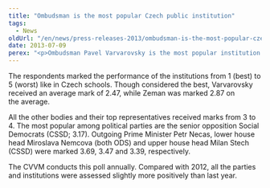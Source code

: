 ```yaml
---
title: "Ombudsman is the most popular Czech public institution"
tags:
  - News
oldUrl: "/en/news/press-releases-2013/ombudsman-is-the-most-popular-czech-public-institution/"
date: 2013-07-09
perex: "<p>Ombudsman Pavel Varvarovsky is the most popular institution of the Czech social and political life, followed by President Milos Zeman, according to a CVVM's agency poll.</p>"
---
```


<!-- imported from the old website -->

<p>The respondents marked the performance of the institutions from 1 (best) to 5 (worst) like in Czech schools. Though considered the best, Varvarovsky received an average mark of 2.47, while Zeman was marked 2.87 on the average.</p><p>All the other bodies and their top representatives received marks from 3 to 4. The most popular among political parties are the senior opposition Social Democrats (CSSD; 3.17). Outgoing Prime Minister Petr Necas, lower house head Miroslava Nemcova (both ODS) and upper house head Milan Stech (CSSD) were marked 3.69, 3.47 and 3.39, respectively.</p>The CVVM conducts this poll annually. Compared with 2012, all the parties and institutions were assessed slightly more positively than last year.
